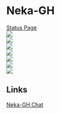 # Neka-GH
[Status Page](https://cdpn.io/frostyanimations126/debug/WNpNPrq/)<br>
<img src="https://img.shields.io/github/commit-activity/y/Neka126/neka126.github.io"><br>
<img src="https://img.shields.io/github/commit-activity/m/Neka126/neka126.github.io"><br>
<img src="https://img.shields.io/github/commit-activity/w/Neka126/neka126.github.io"><br>
<img src="https://img.shields.io/github/contributors/Neka126/neka126.github.io"><br>
<img src="https://img.shields.io/github/last-commit/Neka126/neka126.github.io"><br>
<img src="https://img.shields.io/github/languages/count/Neka126/neka126.github.io"><br>
<img src="https://img.shields.io/github/languages/top/Neka126/neka126.github.io"><br>
<img src=""><br>
<img src=""><br>
<img src=""><br>
<img src=""><br>
<img src=""><br>
## Links
[Neka-GH Chat](Chat)
